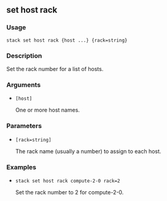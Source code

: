 ## set host rack

### Usage

`stack set host rack {host ...} {rack=string}`

### Description

Set the rack number for a list of hosts.

### Arguments

* `[host]`

   One or more host names.


### Parameters
* `[rack=string]`

   The rack name (usually a number) to assign to each host.

### Examples

* `stack set host rack compute-2-0 rack=2`

   Set the rack number to 2 for compute-2-0.



